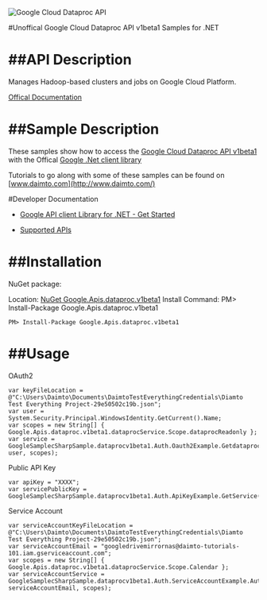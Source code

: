﻿![Google Cloud Dataproc API](http://www.google.com/images/icons/product/search-32.gif)

#Unoffical Google Cloud Dataproc API v1beta1 Samples for .NET  

##API Description
=============

Manages Hadoop-based clusters and jobs on Google Cloud Platform.

[Offical Documentation](https://cloud.google.com/dataproc/)

##Sample Description
=============

These samples show how to access the [Google Cloud Dataproc API v1beta1](https://cloud.google.com/dataproc/) with the Offical [Google .Net client library](https://github.com/google/google-api-dotnet-client)

Tutorials to go along with some of these samples can be found on [www.daimto.com](http://www.daimto.com/)

#Developer Documentation

* [Google API client Library for .NET - Get Started](https://developers.google.com/api-client-library/dotnet/get_started)

* [Supported APIs](https://developers.google.com/api-client-library/dotnet/apis/)

##Installation
=================================

NuGet package:

Location: [NuGet Google.Apis.dataproc.v1beta1](https://www.nuget.org/packages/Google.Apis.dataproc.v1beta1)
Install Command: PM>  Install-Package Google.Apis.dataproc.v1beta1

```
PM> Install-Package Google.Apis.dataproc.v1beta1
```

##Usage
=================================

OAuth2
```
var keyFileLocation = @"C:\Users\Daimto\Documents\DaimtoTestEverythingCredentials\Diamto Test Everything Project-29e50502c19b.json";
var user = System.Security.Principal.WindowsIdentity.GetCurrent().Name;
var scopes = new String[] { Google.Apis.dataproc.v1beta1.dataprocService.Scope.dataprocReadonly };
var service = GoogleSamplecSharpSample.dataprocv1beta1.Auth.Oauth2Example.GetdataprocService(keyFileLocation, user, scopes);
```
Public API Key
```
var apiKey = "XXXX";
var servicePublicKey = GoogleSamplecSharpSample.dataprocv1beta1.Auth.ApiKeyExample.GetService(apiKey);
```
Service Account
```
var serviceAccountKeyFileLocation = @"C:\Users\Daimto\Documents\DaimtoTestEverythingCredentials\Diamto Test Everything Project-29e50502c19b.json";
var serviceAccountEmail = "googledrivemirrornas@daimto-tutorials-101.iam.gserviceaccount.com";
var scopes = new String[] { Google.Apis.dataproc.v1beta1.dataprocService.Scope.Calendar };            
var serviceAccountService = GoogleSamplecSharpSample.dataprocv1beta1.Auth.ServiceAccountExample.AuthenticateServiceAccount(serviceAccountKeyFileLocation, serviceAccountEmail, scopes);
```
